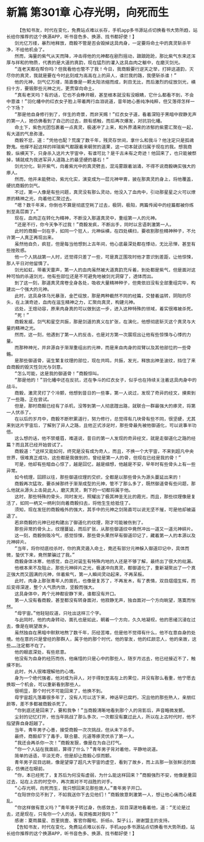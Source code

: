 # 新篇 第301章 心存光明，向死而生
        【告知书友，时代在变化，免费站点难以长存，手机app多书源站点切换看书大势所趋，站长给你推荐的这个换源APP，听书音色多、换源、找书都好使！】
       剑光亿万缕，暴烈地释放，商毅不管是否会毁掉这具肉身，一定要将命土中的真灵斩杀干净，不给他机会了。
       然而，海量的紫气从天而降，冲击得他的元神都在剧烈摇动，踉踉跄跄，那比紫气东来还浑厚与祥和的物质，代表的是大道的真韵，现在猛烈的灌入这具血肉之躯中，在磨灭剑光。
       “连老天都在帮你吗？但我看他也管不了我！今日，我商毅要行逆天之举，打碎这道韵，灭尽你的真灵，我就是要在今时此刻成为高高在上的异人，谁拦我的路，我便斩杀谁！”
       他的元神，剑气亿万缕，简直像是一颗太阳浓缩而成，刺目无比，而后激烈的绽放剑光，横扫十方，要毁那些元神之光，更贯穿向命土。
       “真有老天吗？有的话，它也不会睁开眼，甚至根本就没有没眼睛，它什么都看不到，不会中意谁！”羽化幡中的红衣女子脸上带着两行血泪说道，昔年她心善纯净纯粹，但又落得怎样一个下场？
       “那是他自身修行到了，伴生的奇景，而非天赐！”红衣女子道，看着深陷于黑暗中寂静无声的第一人，她仿佛看到了自己的过去，颇有感触，而后再次爆发，对抗羽化幡。
       命土下，紫色光团包裹着一点真灵，极速冲了上来，和外界涌来的浓郁的紫雾汇聚在一起，有大道的气息弥漫。
       商毅不忿，道：“凭他也配？荒废了数千年，残灵存世间，拿什么和我斗？他注定只是孤魂野鬼。他撑不起这样的祥瑞紫气都跟着来朝贺的道果，这一切本就该归属于现在的我。想我商毅，纵横天下，只身杀入这片大宇宙中，有谁可比？是千古未有之奇迹！他回来了，也只能被祭掉，铺就成为我进军异人道路上的最坚硬的基石！”
       剑光分化，斩开紫气，向着紫光中的真灵劈去，混沌雾跟着汹涌，不得不说商毅确实强大的瘆人。
       然而，他并未能劈动，紫光化实，演变成为一层元神甲胄，披在那真灵的身上，将他覆盖，硬抗商毅的剑气。
       不过，第一人像是有些问题，真灵没有那么灵动，他没入了血肉中，引动那星星之火可以燎原的精神之光，向着他汇聚过去。
       “嗯？数千年来，你倒也不算是彻底空耗了过去，极阴，极阳，两篇传闻中的经篇都被你练到至高层面了。”
       现在，血肉正在转化为精神，不断没入那道真灵中，重组第一人的元神。
       “还是不行，你今天争不过我！”商毅发疯，不断出手，同时以言语刺激第一人。
       此时的商毅一剑在手，如同一个狂人，元神纵横，在四处横扫，要收割那些精神种子，不允许第一人真正再现出来。
       虽然他自负，疯狂，但是每当他想到上古年间，他心底最深处都在悸动，无比忌惮，甚至有些挫败感。
       他一个人挑战第一人时，还觉得只差了一些，可是真正围攻时他才意识到差距，让他惊悚，那人平日对他留情了。
       剑光如虹，带着天雷声，第一人的血肉虽然被大道真韵充斥着，到处都是紫气，但是面对这种可怕的杀道剑光，他有些部位还是不可避免地被剑光洞穿了，透体而出。
       到了这一刻，那道真灵席卷全身各处，吸收大量精神种子，但竟依旧没有全部重组完毕，构建出一个强大的元神。
       此时，这具身体乌光暴涨，金芒绽放，那是两种截然不同的经篇，交替着运转，阴阳的尽头，在上演奇迹，血肉在滋生精神之力，汇聚向真灵，构建元神。
       远处，王煊动容，原来肉身真的可以做到这一步，进入这种特殊的领域，着实很难被杀死。
       “死！”
       商毅发威，剑气和星空共振，那是剑道的真义在扩张，在演化，他想彻底斩灭这个真灵与大量的精神之光。
       然而，这一刻，他遇到了第一人的反击，也是对方第一次展现出让他有些惊悚与心悸的力量。
       而那种神光，并非源自于渐渐重组出的元神，而是来自肉身的双臂以及其他部位的一些骨骼。
       是那些御道骨，诞生繁复纹理的部位，现在共鸣，共振，发光，释放出神圣波纹，挡住了来自商毅的毁灭性剑光与剑意。
       “怎么可能，这是我的御道骨！”商毅惊叫。
       “那是他的！”羽化幡中还在反抗，还在争斗的红衣女子，似乎也在持续关注着这具肉身中的战斗。
       商毅，激灵灵打了个冷颤，他想到昔日的一些事，第一人说过，发现了奇异的经文，摸索到了一些路，正在尝试。
       但是，那时商毅已经有了杀机，没等到第一人彻底蹚出路，就联合一群最强大的瘆灵，将第一人伏杀了。
       在以后的岁月中，商毅不断积累道行，努力修行，总觉得有几块骨有些不同，很坚硬，尤其来到这片宇宙后，了解到了异人之路，且他正式涉足时，那些骨最先被他御道化，可以说事半功倍。
       这么想的话，他不禁蹙眉，难道说，昔日的第一人发现的奇异经文，就是走御道化之路的经篇？而且其已经开始尝试了。
       商毅道：“这样又能如何，终究是没有成为奇人，而且，不换一个大宇宙，不来到超凡中央世界，很难真正成功，这些都是我做到的，曾经是第一人的骨，但现在已经是我的骨！”
       可是，他却有些暗自心惊了，越是回忆，越是细想，他越是不安，早年时有些骨头上有一些异常。
       如今梳理，回顾以往，那些御道纹理的交织，全都是以那些骨头为源头蔓延出来的！
       商毅再次猛攻，要杀掉那终于渐渐成型的元神，管不了那么多了，既然御道骨有些问题，那么他就从源头上击毙此人，磨灭真灵，剩下的一切都将属于他。
       这时，那些特殊的骨头，同时发光，照耀出了极其神圣无比的霞光，而且，那些纹理像是复活了，如同一柄又一柄利剑向着商毅扫去，将他生生给抵住了。
       须知，现在发狂的商毅格外的强大，其手中的元神之剑简直可以说无坚不摧，可是他却被逼退了。
       若非商毅的元神已经构建出了御道化的纹理，刚才可能被伤到了。
       那些异常的骨头上，纹理蔓延，而后扩张，从那些御道纹中竟然冲出一道又一道元神碎片。
       这一刻，商毅倒吸冷气，感觉惊悚，那些骨头果然早有御道印记了，藏着第一人的本源以及元神碎片。
       “当年，将你彻底绞杀时，你的真灵遁入命土，竟还有部分元神躲入御道印记中，具体而微，蛰伏下来，竟然蒙骗过了我。”
       商毅身体冰寒，他感觉，自己对诞生有特殊内地的人还是不够了解，最终出了很大的纰漏。
       他根本来不及阻止，那些元神碎片之光，极速冲向真灵，都御道化了，重新凝聚出了一个真正强大而又圆满的元神，伴着紫气，第一人瞬间灵动起来，不再呆板。
       此时，肉身上那张青年人的面孔，也像是复苏了，不再发木，有了表情，双目熠熠生辉，而后变得深邃，整个人气质内敛，坚毅而强大。
       这具身体中，两个元神都安静下来，谁都没有开口。
       第一人没有看商毅，甚至都没有转身面对，他寂静无声，独自面对一个方向眺望，落寞而怅然。
       “母宇宙。”他轻轻叹道，只吐出这样三个字。
       与此同时，他的肉身转动，面孔也是如此，朝着一个方向，久久地凝视，他的思绪沉浸在过去，像是在眺望故乡。
       虽然独自在黑暗中默默地熬了数千年，历经苦难，但是他不觉得有什么，他不在意自身的处境。他在意的只是曾经的那群人，属于他的那个时代，他的挚友，他的红颜恋人，他的亲故，这些……注定都不在了。
       他的眼底深处，有些悲意。
       他没有为自身的经历而伤，他痛惜的只是心中的那些人，随岁月远去，他已经接近不了，触摸不到。
       此时，外人很难理解他的心境。
       身为一个绝代强者，他对成为异人，对于得到至高在上的果位，并没有那么看重，他宁愿去换取一个机会，可以重新看到那些人。
       很明显，那个时代不可能回来了，他换不到。
       母宇宙超凡落幕很多年了，没有人可以活下来，神话早已腐朽，况且他的那些熟人，亲朋红颜等，差不多都被商毅杀死了。
       “你到底还是回来了，要和我争！”当商毅清晰地看到那个人的背影后，声音略微发颤。
       尘封的记忆打开，他当年挑战了那么多次，一次都没有赢过此人，所以在上古时代时，他不指望靠自身超越了。
       当年，青年男子心善，接受商毅一次次挑战，但从未下杀手。
       最终，商毅却下了毒手，联合墓、元道等瘆灵伏杀了第一人。
       “我还会再杀你一次！”商毅发狠，像是在为自己打气。
       “你一个人站在我面前，算得了什么？”青年男子背对着他，平静地说道。
       简单的话语，平淡无奇，但是却让商毅心惊而颤。
       青年男子双目远眺，像是望穿了超凡大宇宙的虚空，看到了故乡，而上古那一张张鲜活的面容，仿佛还在眼前。
       “你，本已经死了，复苏后为何没有虚弱，为什么能这样回来？”商毅强烈不安，他像是重回过去，站在上古的时空中，再次面对不可战胜的对手。
       “心存光明，向死而生，我只想回来见那些故人。”青年男子开口。
       “在阳世你见不到了，不如我送你下去见他们！”商毅故意刺激第一人，想让他心痛而心绪紊乱。
       “你这样做有意义吗？”青年男子转过身，伤感敛去，双目深邃地看着他，道：“无论是过去，还是现在，只有你一个人的话，有资格面对我吗？”
       感谢：夏雨晨星、百里挑壹、客官你醒啦、折纸o、梨子ii，谢谢盟主的支持。
       【告知书友，时代在变化，免费站点难以长存，手机app多书源站点切换看书大势所趋，站长给你推荐的这个换源APP，听书音色多、换源、找书都好使！】